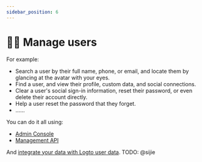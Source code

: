 ```yaml
---
sidebar_position: 6
---
```


# 🧑‍🚀 Manage users

For example:

- Search a user by their full name, phone, or email, and locate them by glancing at the avatar with your eyes.
- Find a user, and view their profile, custom data, and social connections.
- Clear a user's social sign-in information, reset their password, or even delete their account directly.
- Help a user reset the password that they forget.
- ……

You can do it all using:

- [Admin Console](./on-admin-console-page.md)
- [Management API](./by-management-api.md)

And [integrate your data with Logto user data](./on-storage.md). TODO: @sijie
